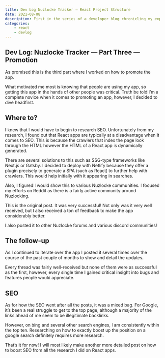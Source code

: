 ```yaml
---
title: Dev Log Nuzlocke Tracker — React Project Structure
date: 2021-08-08
description: First in the series of a developer blog chronicling my experience creating a React app. In this part I explain the project and the folder structure.
categories:
    - react
    - devlog
---
```


## Dev Log: Nuzlocke Tracker — Part Three — Promotion

As promised this is the third part where I worked on how to promote the app.

What motivated me most is knowing that people are using my app, so getting this app in the hands of other people was critical. Truth be told I’m a complete novice when it comes to promoting an app, however, I decided to dive headfirst.

## Where to?

I knew that I would have to begin to research SEO. Unfortunately from my research, I found out that React apps are typically at a disadvantage when it comes to SEO. This is because the crawlers that index the page look through the HTML however the HTML of a React app is dynamically generated.

There are several solutions to this such as SSG-type frameworks like Next.js or Gatsby. I decided to deploy with Netlify because they offer a plugin precisely to generate a SPA (such as React) to further help with crawlers. This would help initially with it appearing in searches.

Also, I figured I would show this to various Nuzlocke communities. I focused my efforts on Reddit as there is a fairly active community around Nuzlocking.

This is the original post. It was very successful! Not only was it very well received, but I also received a ton of feedback to make the app considerably better.

I also posted it to other Nuzlocke forums and various discord communities!

## The follow-up

As I continued to iterate over the app I posted it several times over the course of the past couple of months to show and detail the updates.

Every thread was fairly well-received but none of them were as successful as the first, however, every single time I gained critical insight into bugs and features people would appreciate.

## SEO

As for how the SEO went after all the posts, it was a mixed bag. For Google, it’s been a real struggle to get to the top page, although a majority of the links ahead of me seem to be illegitimate backlinks.

However, on bing and several other search engines, I am consistently within the top ten. Researching on how to exactly boost up the position on a google search definitely requires more research.

That’s it for now! I will most likely make another more detailed post on how to boost SEO from all the research I did on React apps.
